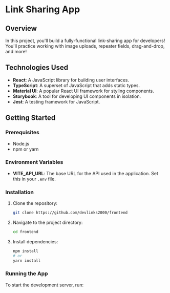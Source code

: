 # Link Sharing App

## Overview

In this project, you'll build a fully-functional link-sharing app for developers! You'll practice working with image uploads, repeater fields, drag-and-drop, and more!

## Technologies Used

- **React**: A JavaScript library for building user interfaces.
- **TypeScript**: A superset of JavaScript that adds static types.
- **Material UI**: A popular React UI framework for styling components.
- **Storybook**: A tool for developing UI components in isolation.
- **Jest**: A testing framework for JavaScript.

## Getting Started

### Prerequisites

- Node.js
- npm or yarn

### Environment Variables

- **VITE_API_URL**: The base URL for the API used in the application. Set this in your `.env` file.

### Installation

1. Clone the repository:
   ```bash
   git clone https://github.com/devlinks2000/frontend
   ```
2. Navigate to the project directory:
   ```bash
   cd frontend
   ```
3. Install dependencies:
   ```bash
   npm install
   # or
   yarn install
   ```

### Running the App

To start the development server, run:
